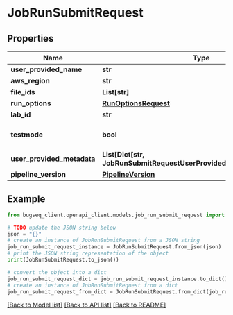 # JobRunSubmitRequest


## Properties

Name | Type | Description | Notes
------------ | ------------- | ------------- | -------------
**user_provided_name** | **str** |  | [optional] 
**aws_region** | **str** |  | 
**file_ids** | **List[str]** |  | 
**run_options** | [**RunOptionsRequest**](RunOptionsRequest.md) |  | 
**lab_id** | **str** |  | [optional] 
**testmode** | **bool** |  | [optional] [default to False]
**user_provided_metadata** | **List[Dict[str, JobRunSubmitRequestUserProvidedMetadataInnerValue]]** |  | [optional] 
**pipeline_version** | [**PipelineVersion**](PipelineVersion.md) |  | [optional] 

## Example

```python
from bugseq_client.openapi_client.models.job_run_submit_request import JobRunSubmitRequest

# TODO update the JSON string below
json = "{}"
# create an instance of JobRunSubmitRequest from a JSON string
job_run_submit_request_instance = JobRunSubmitRequest.from_json(json)
# print the JSON string representation of the object
print(JobRunSubmitRequest.to_json())

# convert the object into a dict
job_run_submit_request_dict = job_run_submit_request_instance.to_dict()
# create an instance of JobRunSubmitRequest from a dict
job_run_submit_request_from_dict = JobRunSubmitRequest.from_dict(job_run_submit_request_dict)
```
[[Back to Model list]](../README.md#documentation-for-models) [[Back to API list]](../README.md#documentation-for-api-endpoints) [[Back to README]](../README.md)


